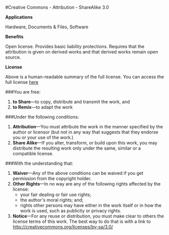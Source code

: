 #Creative Commons - Attribution - ShareAlike 3.0

**Applications**

Hardware, Documents & Files, Software

**Benefits**

Open license. Provides basic liability protections. Requires that the attribution is given on derived works and that derived works remain open source.

**License**

Above is a human-readable summary of the full license. You can access the full license [here](http://creativecommons.org/licenses/by-sa/3.0/legalcode)
 

###You are free:

1. **to Share**—to copy, distribute and transmit the work, and
2. **to Remix**—to adapt the work

###Under the following conditions:

1. **Attribution**—You must attribute the work in the manner specified by the author or licensor (but not in any way that suggests that they endorse you or your use of the work.)
2. **Share Alike**—If you alter, transform, or build upon this work, you may distribute the resulting work only under the same, similar or a compatible license.

###With the understanding that:

1. **Waiver**—Any of the above conditions can be waived if you get permission from the copyright holder.
2. **Other Rights**—In no way are any of the following rights affected by the license:
   * your fair dealing or fair use rights; 
   * the author's moral rights; and;
   * rights other persons may have either in the work itself or in how the work is used, such as publicity or privacy rights.
3. **Notice**—For any reuse or distribution, you must make clear to others the license terms of this work. The best way to do that is with a link to http://creativecommons.org/licenses/by-sa/3.0/

